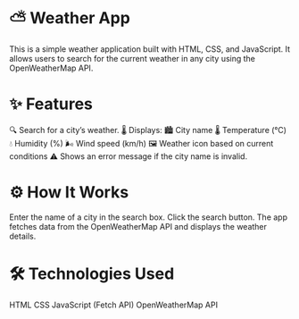 # ⛅ Weather App

This is a simple weather application built with HTML, CSS, and JavaScript. It allows users to search for the current weather in any city using the OpenWeatherMap API.

# ✨ Features

🔍 Search for a city’s weather.
🌡️ Displays:
🏙️ City name
🌡️ Temperature (°C)
💧 Humidity (%)
🌬️ Wind speed (km/h)
🖼️ Weather icon based on current conditions
⚠️ Shows an error message if the city name is invalid.

# ⚙️ How It Works

Enter the name of a city in the search box.
Click the search button.
The app fetches data from the OpenWeatherMap API and displays the weather details.

# 🛠️ Technologies Used

HTML
CSS
JavaScript (Fetch API)
OpenWeatherMap API

